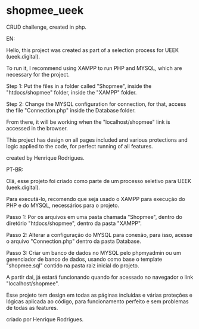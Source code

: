 # shopmee_ueek
CRUD challenge, created in php.

EN: 

Hello, this project was created as part of a selection process for UEEK (ueek.digital).

To run it, I recommend using XAMPP to run PHP and MYSQL, which are necessary for the project.

Step 1: Put the files in a folder called "Shopmee", inside the "htdocs/shopmee" folder, inside the "XAMPP" folder.

Step 2: Change the MYSQL configuration for connection, for that, access the file "Connection.php" inside the Database folder.

From there, it will be working when the "localhost/shopmee" link is accessed in the browser.

This project has design on all pages included and various protections and logic applied to the code, for perfect running of all features.

created by Henrique Rodrigues.

PT-BR:

Olá, esse projeto foi criado como parte de um processo seletivo para UEEK (ueek.digital).

Para executá-lo,  recomendo que seja usado o XAMPP para execução do PHP e do MYSQL, necessários para o projeto.

Passo 1: Por os arquivos em uma pasta chamada "Shopmee", dentro do diretório "htdocs/shopmee", dentro da pasta "XAMPP".

Passo 2: Alterar a configuração do MYSQL para conexão, para isso, acesse o arquivo "Connection.php" dentro da pasta Database.

Passo 3: Criar um banco de dados no MYSQL pelo phpmyadmin ou um gerenciador de banco de dados, usando como base o template "shopmee.sql" contido na pasta raiz inicial do projeto.

A partir dai, já estará funcionando quando for acessado no navegador o link "localhost/shopmee".

Esse projeto tem design em todas as páginas incluídas e várias proteções e lógicas aplicada ao código, para funcionamento perfeito e sem problemas de todas as features.

criado por Henrique Rodrigues.
